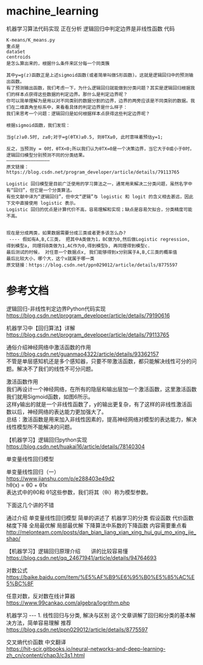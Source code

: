 # machine_learning

机器学习算法代码实现
正在分析 逻辑回归中判定边界是非线性函数 代码

```
K-means/K_means.py
重点是
dataSet
centroids
是怎么算出来的，根据什么条件来区分每一个同类簇

其中y=g(z)函数正是上述sigmoid函数(或者简单叫做S形函数)。这就是逻辑回归中的预测输出函数。
有了预测输出函数，我们考虑一下，为什么逻辑回归就能做到分类问题？其实是逻辑回归根据我们的样本点获得这些数据的判定边界。那什么是判定边界呢？
你可以简单理解为是用以对不同类别的数据分割的边界，边界的两旁应该是不同类别的数据。我们在二维直角坐标系中，来看看具体的判定边界是什么样子：
我们来思考一个问题：逻辑回归是如何根据样本点获得这些判定边界呢？

根据sigmoid函数，我们发现：

当g(z)≥0.5时, z≥0;对于=g(θTX)≥0.5, 则θTX≥0, 此时意味着预估y=1;

反之，当预测y = 0时，θTX<0;所以我们认为θTX=0是一个决策边界，当它大于0或小于0时，逻辑回归模型分别预测不同的分类结果。
————————————————
原文链接：https://blog.csdn.net/program_developer/article/details/79113765
```

```
Logistic 回归模型是目前广泛使用的学习算法之一，通常用来解决二分类问题，虽然名字中有“回归”，但它是一个分类算法。
有些文献中译为“逻辑回归”，但中文“逻辑”与 logistic 和 logit 的含义相去甚远，因此下文中直接使用 logistic 表示。
Logistic 回归的优点是计算代价不高，容易理解和实现；缺点是容易欠拟合，分类精度可能不高。


现在是分成两类，如果数据需要分成三类或者更多该怎么办? 
 ---- 假如有A,B,C三类， 把其中A类做为1，BC做为0,然后做Logistic regression, 
得到模型a, 同理将B类做为1,AC作为0,得到模型b, 再同理得到模型c.    
最后测试的时候， 对任意一个数据点x, 我们能够得到x分别属于A,B,C三类的概率值 
最后比较大小，哪个大，这个x就属于哪一类
原文链接：https://blog.csdn.net/ppn029012/article/details/8775597
```

# 参考文档
逻辑回归-非线性判定边界Python代码实现   
https://blog.csdn.net/program_developer/article/details/79190616   
 
机器学习中【回归算法】详解    
https://blog.csdn.net/program_developer/article/details/79113765   

通俗介绍神经网络中激活函数的作用    
https://blog.csdn.net/guanmao4322/article/details/93362157   
不管是单层感知机还是多个感知器，只要不带激活函数，都只能解决线性可分的问题。解决不了我们的线性不可分问题。  

激活函数作用  
我们再设计一个神经网络，在所有的隐层和输出层加一个激活函数，这里激活函数我们就用Sigmoid函数，如图6所示。   
这样y输出的就是一个非线性函数了，y的输出更复杂，有了这样的非线性激活函数以后，神经网络的表达能力更加强大了。  
总结：激活函数是用来加入非线性因素的，提高神经网络对模型的表达能力，解决线性模型所不能解决的问题。     

【机器学习】逻辑回归python实现   
https://blog.csdn.net/huakai16/article/details/78140304  

单变量线性回归模型  

单变量线性回归（一）  
https://www.jianshu.com/p/e288403e49d2  
hθ(x) = θ0 + θ1x  
表达式中的θ0和 θ1这些参数，我们将其（θi）称为模型参数。

下面这几个讲的不错

通过介绍 单变量线性回归模型 简单的讲述了
机器学习的分类
假设函数
代价函数
梯度下降  全局最优解  局部最优解
下降算法中系数的下降函数
内容需要重点看  
http://melonteam.com/posts/dan_bian_liang_xian_xing_hui_gui_mo_xing_jie_shao/

【机器学习】逻辑回归原理介绍　　讲的比较容易懂  
https://blog.csdn.net/qq_24671941/article/details/94764693

对数公式  
https://baike.baidu.com/item/%E5%AF%B9%E6%95%B0%E5%85%AC%E5%BC%8F

任意对数，反对数在线计算器  
https://www.99cankao.com/algebra/logrithm.php

机器学习 --- 1. 线性回归与分类, 解决与区别    这个文章讲解了回归和分类的基本解决方法，简单容易理解 推荐   
https://blog.csdn.net/ppn029012/article/details/8775597  

交叉熵代价函数  中文翻译  
https://hit-scir.gitbooks.io/neural-networks-and-deep-learning-zh_cn/content/chap3/c3s1.html  
